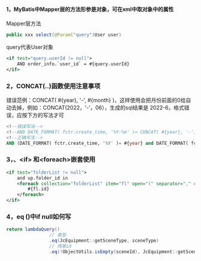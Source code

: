 #### 1，MyBatis中Mapper层的方法形参是对象，可在xml中取对象中的属性

Mapper层方法

```java
public xxx select(@Param("query")User user)
```

query代表User对象

```xml
<if test="query.userId != null">
    AND order_info.`user_id` = #{query.userId}
</if>
```

### 2，CONCAT(..)函数使用注意事项

错误范例：CONCAT( #{year}, '-', #{month} )，这样使用会把月份前面的0给自动去掉，例如：CONCAT(2022，‘-’，06），生成的sql结果是 2022-6，格式错误，应按下方的写法才可

```sql
<!--错误写法-->
<!--AND DATE_FORMAT( fctr.create_time, '%Y-%m' )= CONCAT( #{year}, '-', #{month} )-->
<!--正确写法-->
AND (DATE_FORMAT( fctr.create_time, '%Y' )= #{year} and DATE_FORMAT( fctr.create_time, '%m' )= #{month}  )
```

### 3，、\<if\> 和\<foreach\>嵌套使用

```xml
<if test="folderList != null">
    and up.folder_id in
    <foreach collection="folderList" item="fl" open="(" separator="," close=")">
        #{fl.id}
    </foreach>
</if>
```

### 4，eq ()中if null如何写

```java
return lambdaQuery()
                // 类型
                .eq(JcEquipment::getSceneType, sceneType)
                // 场景id
                .eq(!ObjectUtils.isEmpty(sceneId), JcEquipment::getSceneId, sceneId)  //eq(boolean,...)同理<if-test>
```

